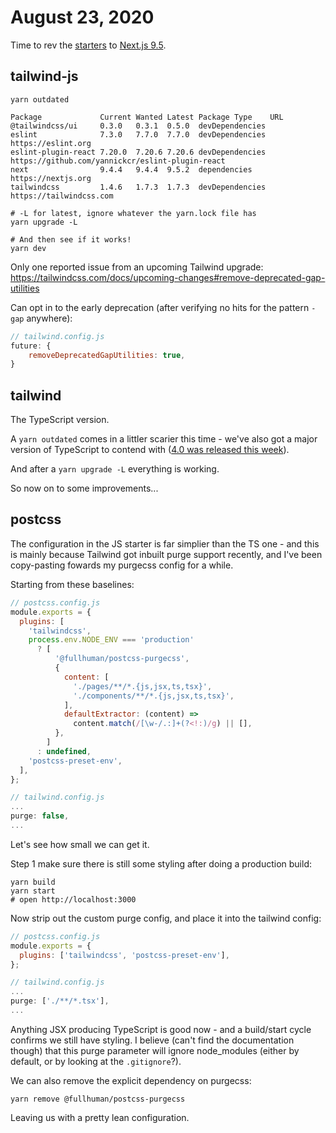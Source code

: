 # August 23, 2020

Time to rev the [starters] to [Next.js 9.5].

## tailwind-js

```shell
yarn outdated

Package             Current Wanted Latest Package Type    URL
@tailwindcss/ui     0.3.0   0.3.1  0.5.0  devDependencies
eslint              7.3.0   7.7.0  7.7.0  devDependencies https://eslint.org
eslint-plugin-react 7.20.0  7.20.6 7.20.6 devDependencies https://github.com/yannickcr/eslint-plugin-react
next                9.4.4   9.4.4  9.5.2  dependencies    https://nextjs.org
tailwindcss         1.4.6   1.7.3  1.7.3  devDependencies https://tailwindcss.com

# -L for latest, ignore whatever the yarn.lock file has
yarn upgrade -L

# And then see if it works!
yarn dev
```

Only one reported issue from an upcoming Tailwind upgrade: https://tailwindcss.com/docs/upcoming-changes#remove-deprecated-gap-utilities

Can opt in to the early deprecation (after verifying no hits for the pattern `-gap` anywhere):

```javascript
// tailwind.config.js
future: {
    removeDeprecatedGapUtilities: true,
}
```

## tailwind

The TypeScript version.

A `yarn outdated` comes in a littler scarier this time - we've also got a major version of TypeScript to contend with ([4.0 was released this week]).

And after a `yarn upgrade -L` everything is working.

So now on to some improvements...

## postcss

The configuration in the JS starter is far simplier than the TS one - and this is mainly because Tailwind got inbuilt purge support recently, and I've been copy-pasting fowards my purgecss config for a while.

Starting from these baselines:

```javascript
// postcss.config.js
module.exports = {
  plugins: [
    'tailwindcss',
    process.env.NODE_ENV === 'production'
      ? [
          '@fullhuman/postcss-purgecss',
          {
            content: [
              './pages/**/*.{js,jsx,ts,tsx}',
              './components/**/*.{js,jsx,ts,tsx}',
            ],
            defaultExtractor: (content) =>
              content.match(/[\w-/.:]+(?<!:)/g) || [],
          },
        ]
      : undefined,
    'postcss-preset-env',
  ],
};

// tailwind.config.js
...
purge: false,
...
```

Let's see how small we can get it.

Step 1 make sure there is still some styling after doing a production build:

```shell
yarn build
yarn start
# open http://localhost:3000
```

Now strip out the custom purge config, and place it into the tailwind config:

```javascript
// postcss.config.js
module.exports = {
  plugins: ['tailwindcss', 'postcss-preset-env'],
};

// tailwind.config.js
...
purge: ['./**/*.tsx'],
...
```

Anything JSX producing TypeScript is good now - and a build/start cycle confirms we still have styling.  I believe (can't find the documentation though) that this purge parameter will ignore node_modules (either by default, or by looking at the `.gitignore`?).

We can also remove the explicit dependency on purgecss:

```shell
yarn remove @fullhuman/postcss-purgecss
```

Leaving us with a pretty lean configuration.

[starters]: https://github.com/aedificatorum/next-starters
[Next.js 9.5]: https://nextjs.org/blog/next-9-5
[4.0 was released this week]: https://devblogs.microsoft.com/typescript/announcing-typescript-4-0/